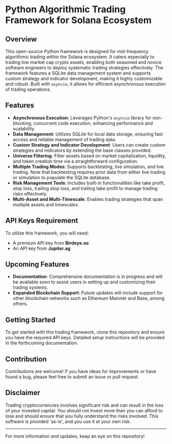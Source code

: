 # Python Algorithmic Trading Framework for Solana Ecosystem

## Overview
This open-source Python framework is designed for mid-frequency algorithmic trading within the Solana ecosystem. It caters especially to trading low market cap crypto assets, enabling both seasoned and novice software engineers to deploy systematic trading strategies effectively. The framework features a SQLite data management system and supports custom strategy and indicator development, making it highly customizable and robust. Built with `asyncio`, it allows for efficient asynchronous execution of trading operations.

## Features
- **Asynchronous Execution**: Leverages Python's `asyncio` library for non-blocking, concurrent code execution, enhancing performance and scalability.
- **Data Management**: Utilizes SQLite for local data storage, ensuring fast access and reliable management of trading data.
- **Custom Strategy and Indicator Development**: Users can create custom strategies and indicators by extending the base classes provided.
- **Universe Filtering**: Filter assets based on market capitalization, liquidity, and token creation time via a straightforward configuration.
- **Multiple Trading Modes**: Supports backtesting, live simulation, and live trading. Note that backtesting requires prior data from either live trading or simulation to populate the SQLite database.
- **Risk Management Tools**: Includes built-in functionalities like take profit, stop loss, trailing stop loss, and trailing take profit to manage trading risks effectively.
- **Multi-Asset and Multi-Timescale**: Enables trading strategies that span multiple assets and timescales.

## API Keys Requirement
To utilize this framework, you will need:
- A premium API key from **Birdeye.so**
- An API key from **Jupiter.ag**

## Upcoming Features
- **Documentation**: Comprehensive documentation is in progress and will be available soon to assist users in setting up and customizing their trading systems.
- **Expanded Blockchain Support**: Future updates will include support for other blockchain networks such as Ethereum Mainnet and Base, among others.

## Getting Started
To get started with this trading framework, clone this repository and ensure you have the required API keys. Detailed setup instructions will be provided in the forthcoming documentation.

## Contribution
Contributions are welcome! If you have ideas for improvements or have found a bug, please feel free to submit an issue or pull request.

## Disclaimer
Trading cryptocurrencies involves significant risk and can result in the loss of your invested capital. You should not invest more than you can afford to lose and should ensure that you fully understand the risks involved. This software is provided 'as-is', and you use it at your own risk.

---

For more information and updates, keep an eye on this repository!

